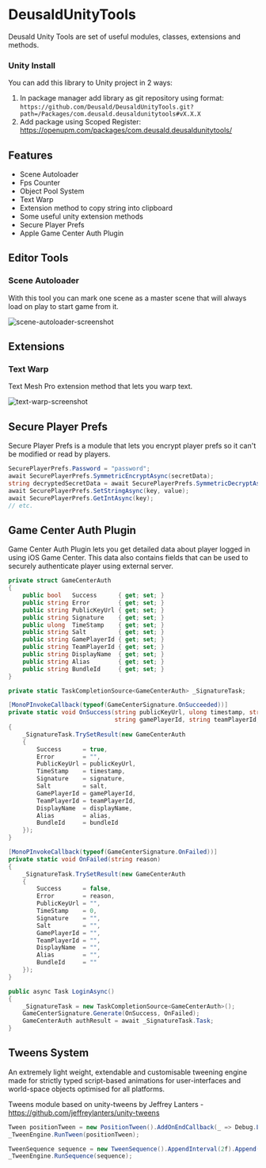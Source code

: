 # DeusaldUnityTools

Deusald Unity Tools are set of useful modules, classes, extensions and methods.

### Unity Install

You can add this library to Unity project in 2 ways:

1. In package manager add library as git repository using format:
   `https://github.com/Deusald/DeusaldUnityTools.git?path=/Packages/com.deusald.deusaldunitytools#vX.X.X`
2. Add package using Scoped Register: https://openupm.com/packages/com.deusald.deusaldunitytools/

## Features

* Scene Autoloader
* Fps Counter
* Object Pool System
* Text Warp
* Extension method to copy string into clipboard
* Some useful unity extension methods
* Secure Player Prefs
* Apple Game Center Auth Plugin

## Editor Tools

### Scene Autoloader
With this tool you can mark one scene as a master scene that will always load on play to start game from it.

![scene-autoloader-screenshot](images/scene-autoloader.png)

## Extensions

### Text Warp
Text Mesh Pro extension method that lets you warp text.

![text-warp-screenshot](images/text-warp.png)

## Secure Player Prefs
Secure Player Prefs is a module that lets you encrypt player prefs so it can't be modified or read by players.

```csharp
SecurePlayerPrefs.Password = "password";
await SecurePlayerPrefs.SymmetricEncryptAsync(secretData);
string decryptedSecretData = await SecurePlayerPrefs.SymmetricDecryptAsync(encryptedSecretData);
await SecurePlayerPrefs.SetStringAsync(key, value);
await SecurePlayerPrefs.GetIntAsync(key);
// etc.
```

## Game Center Auth Plugin
Game Center Auth Plugin lets you get detailed data about player logged in using iOS Game Center. 
This data also contains fields that can be used to securely authenticate player using external server.

```csharp
private struct GameCenterAuth
{
    public bool   Success      { get; set; }
    public string Error        { get; set; }
    public string PublicKeyUrl { get; set; }
    public string Signature    { get; set; }
    public ulong  TimeStamp    { get; set; }
    public string Salt         { get; set; }
    public string GamePlayerId { get; set; }
    public string TeamPlayerId { get; set; }
    public string DisplayName  { get; set; }
    public string Alias        { get; set; }
    public string BundleId     { get; set; }
}

private static TaskCompletionSource<GameCenterAuth> _SignatureTask;

[MonoPInvokeCallback(typeof(GameCenterSignature.OnSucceeded))]
private static void OnSuccess(string publicKeyUrl, ulong timestamp, string signature, string salt,
                              string gamePlayerId, string teamPlayerId, string displayName, string alias, string bundleId)
{
    _SignatureTask.TrySetResult(new GameCenterAuth
    {
        Success      = true,
        Error        = "",
        PublicKeyUrl = publicKeyUrl,
        TimeStamp    = timestamp,
        Signature    = signature,
        Salt         = salt,
        GamePlayerId = gamePlayerId,
        TeamPlayerId = teamPlayerId,
        DisplayName  = displayName,
        Alias        = alias,
        BundleId     = bundleId
    });
}

[MonoPInvokeCallback(typeof(GameCenterSignature.OnFailed))]
private static void OnFailed(string reason)
{
    _SignatureTask.TrySetResult(new GameCenterAuth
    {
        Success      = false,
        Error        = reason,
        PublicKeyUrl = "",
        TimeStamp    = 0,
        Signature    = "",
        Salt         = "",
        GamePlayerId = "",
        TeamPlayerId = "",
        DisplayName  = "",
        Alias        = "",
        BundleId     = ""
    });
}

public async Task LoginAsync()
{
    _SignatureTask = new TaskCompletionSource<GameCenterAuth>();
    GameCenterSignature.Generate(OnSuccess, OnFailed);
    GameCenterAuth authResult = await _SignatureTask.Task;
}
```

## Tweens System
An extremely light weight, extendable and customisable tweening engine made for strictly typed script-based animations for user-interfaces and world-space objects optimised for all platforms.

Tweens module based on unity-tweens by Jeffrey Lanters - https://github.com/jeffreylanters/unity-tweens

```csharp
Tween positionTween = new PositionTween().AddOnEndCallback(_ => Debug.Log("Finished")).SetTarget(_Target, Vector3.zero, Vector3.one).SetDuration(3f).SetEase(EaseType.BounceInOut);
_TweenEngine.RunTween(positionTween);

TweenSequence sequence = new TweenSequence().AppendInterval(2f).Append(_Target.TweenPositionX(0f, 3f).SetDuration(3f)).AppendInterval(2f).AppendCallback(() => Debug.Log("Finished Sequence"));
_TweenEngine.RunSequence(sequence);
```
